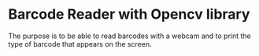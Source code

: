 # Barcode Reader with Opencv library
The purpose is to be able to read barcodes with a webcam and to print the type of barcode that appears on the screen.
